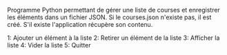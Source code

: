 Programme Python permettant de gérer une liste de courses et enregistrer les éléments dans un fichier JSON.
Si le courses.json n'existe pas, il est créé.
S'il existe l'application récupère son contenu.

1: Ajouter un élément à la liste
2: Retirer un élément de la liste
3: Afficher la liste
4: Vider la liste
5: Quitter